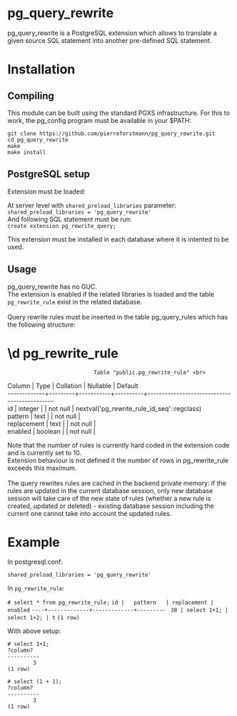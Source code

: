 # pg_query_rewrite
pg_query_rewrite is a PostgreSQL extension which allows to translate a given source SQL statement into another pre-defined SQL statement.


# Installation
## Compiling

This module can be built using the standard PGXS infrastructure. For this to work, the pg_config program must be available in your $PATH:
  
`git clone https://github.com/pierreforstmann/pg_query_rewrite.git` <br>
`cd pg_query_rewrite` <br>
`make` <br>
`make install` <br>

## PostgreSQL setup

Extension must be loaded:

At server level with `shared_preload_libraries` parameter: <br> 
`shared_preload_libraries = 'pg_query_rewrite'` <br>
And following SQL statement must be run: <br>
`create extension pg_rewrite_query;`

This extension must be installed in each database where it is intented to be used. <br>

## Usage
pg_query_rewrite has no GUC.<br>
The extension is enabled if the related libraries is loaded and the table `pg_rewrite_rule` exist in the related database.<br>
<br>
Query rewrite rules must be inserted in the table pg_query_rules which has the following structure: <br>
# \d pg_rewrite_rule <br>
                               Table "public.pg_rewrite_rule" <br>
   Column    |  Type   | Collation | Nullable |                   Default                   <br>
-------------+---------+-----------+----------+---------------------------------------------<br>
 id          | integer |           | not null | nextval('pg_rewrite_rule_id_seq'::regclass) <br>
 pattern     | text    |           | not null | <br>
 replacement | text    |           | not null | <br>
 enabled     | boolean |           | not null | <br>


Note that the number of rules is currently hard coded in the extension code and is currently set to 10. <br>
Extension behaviour is not defined it the number of rows in pg_rewrite_rule exceeds this maximum. <br>
<br>
The query rewrites rules are cached in the backend private memory: if the rules are updated in the current database session,
only new database session will take care of the new state of rules (whether a new rule is created, updated
or deleted) - existing database session including the current one cannot take into account the updated rules.<br>

# Example

In postgresql.conf:

`shared_preload_libraries = 'pg_query_rewrite'` <br>

In `pg_rewrite_rule`:


`# select * from pg_rewrite_rule;`
` id |   pattern   | replacement | enabled `
`----+-------------+-------------+---------`
` 38 | select 1+1; | select 1+2; | t`
`(1 row)`

With above setup:

`# select 1+1;` <br>
` ?column? ` <br>
`----------` <br>
`        3`  <br>
`(1 row)`    <br>

`# select (1 + 1);` <br>
` ?column? ` <br>
`----------` <br>
`        3`  <br>
`(1 row)`    <br>
